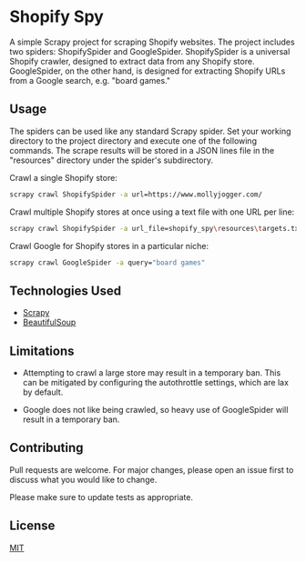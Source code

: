 # Shopify Spy
A simple Scrapy project for scraping Shopify websites. The project includes two spiders: ShopifySpider and GoogleSpider. ShopifySpider is a universal Shopify crawler, designed to extract data from any Shopify store. GoogleSpider, on the other hand, is designed for extracting Shopify URLs from a Google search, e.g. "board games."

## Usage
The spiders can be used like any standard Scrapy spider. Set your working directory to the project directory and execute one of the following commands. The scrape results will be stored in a JSON lines file in the "resources" directory under the spider's subdirectory.

Crawl a single Shopify store:
```bash
scrapy crawl ShopifySpider -a url=https://www.mollyjogger.com/
```
Crawl multiple Shopify stores at once using a text file with one URL per line:
```bash
scrapy crawl ShopifySpider -a url_file=shopify_spy\resources\targets.txt
```
Crawl Google for Shopify stores in a particular niche:
```bash
scrapy crawl GoogleSpider -a query="board games"
```
## Technologies Used
* [Scrapy](https://docs.scrapy.org/en/latest/index.html)
* [BeautifulSoup](https://www.crummy.com/software/BeautifulSoup/bs4/doc/)

## Limitations
* Attempting to crawl a large store may result in a temporary ban. This can be mitigated by configuring the autothrottle settings, which are lax by default.

* Google does not like being crawled, so heavy use of GoogleSpider will result in a temporary ban.

## Contributing
Pull requests are welcome. For major changes, please open an issue first to discuss what you would like to change.

Please make sure to update tests as appropriate.

## License
[MIT](https://choosealicense.com/licenses/mit/)
